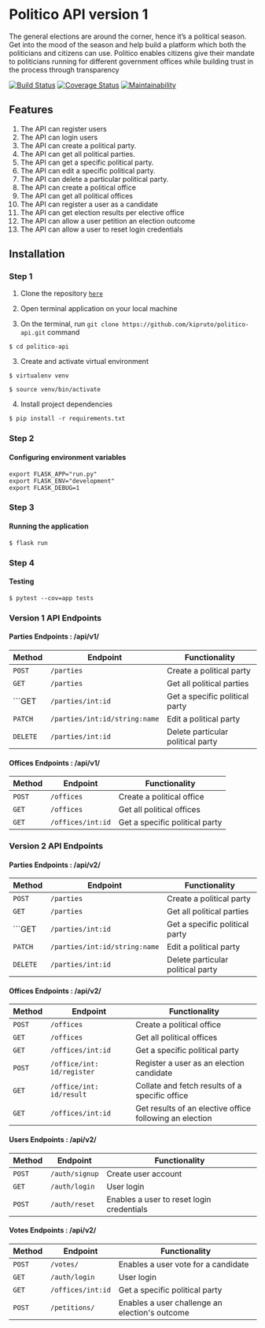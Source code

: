# Politico API version 1

The general elections are around the corner, hence it’s a political season. Get into the mood of
the season and help build a platform which both the politicians and citizens can use.
Politico enables citizens give their mandate to politicians running for different government offices
while building trust in the process through transparency

[![Build Status](https://travis-ci.com/kipruto/politico-api.svg?branch=develop)](https://travis-ci.com/kipruto/politico-api) [![Coverage Status](https://coveralls.io/repos/github/kipruto/politico-api-v1/badge.svg?branch=develop)](https://coveralls.io/github/kipruto/politico-api-v1?branch=develop) [![Maintainability](https://api.codeclimate.com/v1/badges/3f1a8deeeeab4a8fa0f4/maintainability)](https://codeclimate.com/github/kipruto/politico-api-v1/maintainability)

## Features
1. The API can register users
2. The API can login users
3. The API can create a political party.
4. The API can get all political parties.
5. The API can get a specific political party.
6. The API can edit a specific political party.
7. The API can delete a particular political party.
8. The API can create a political office
9. The API can get all political offices
10. The API can register a user as a candidate
11. The API can get election results per elective office
12. The API can allow a user petition an election outcome
13. The API can allow a user to reset login credentials



## Installation

### Step 1

1. Clone the repository [```here```](https://github.com/kipruto/politico-api)

2. Open terminal application on your local machine

3. On the terminal, run ``` git clone https://github.com/kipruto/politico-api.git ``` command

```$ cd politico-api```

3. Create and activate virtual environment

```$ virtualenv venv```

```$ source venv/bin/activate```

4. Install project dependencies 

```$ pip install -r requirements.txt```

### Step 2

#### Configuring environment variables 

```
export FLASK_APP="run.py"
export FLASK_ENV="development"
export FLASK_DEBUG=1
```

### Step 3

#### Running the application

```$ flask run```

### Step 4

#### Testing

```$ pytest --cov=app tests```

### Version 1 API Endpoints

#### Parties Endpoints : /api/v1/

Method | Endpoint | Functionality
--- | --- | ---
```POST``` | ```/parties``` | Create a political party
```GET``` | ```/parties``` | Get all political parties
```GET | ```/parties/int:id``` | Get a specific political party
```PATCH``` | ```/parties/int:id/string:name``` | Edit a political party
```DELETE``` | ```/parties/int:id``` | Delete particular political party

#### Offices Endpoints : /api/v1/

Method | Endpoint | Functionality
--- | --- | ---
```POST``` | ```/offices``` | Create a political office
```GET``` | ```/offices``` | Get all political offices
```GET``` | ```/offices/int:id``` | Get a specific political party


### Version 2 API Endpoints

#### Parties Endpoints : /api/v2/

Method | Endpoint | Functionality
--- | --- | ---
```POST``` | ```/parties``` | Create a political party
```GET``` | ```/parties``` | Get all political parties
```GET | ```/parties/int:id``` | Get a specific political party
```PATCH``` | ```/parties/int:id/string:name``` | Edit a political party
```DELETE``` | ```/parties/int:id``` | Delete particular political party

#### Offices Endpoints : /api/v2/

Method | Endpoint | Functionality
--- | --- | ---
```POST``` | ```/offices``` | Create a political office
```GET``` | ```/offices``` | Get all political offices
```GET``` | ```/offices/int:id``` | Get a specific political party
```POST``` | ```/office/int: id/register``` | Register a user as an election candidate
```GET``` | ```/office/int: id/result``` | Collate and fetch results of a specific office 
```GET``` | ```/offices/int:id``` | Get results of an elective office following an election

#### Users Endpoints : /api/v2/

Method | Endpoint | Functionality
--- | --- | ---
```POST``` | ```/auth/signup``` | Create user account
```GET``` | ```/auth/login``` | User login
```POST``` | ```/auth/reset``` | Enables a user to reset login credentials


#### Votes Endpoints : /api/v2/

Method | Endpoint | Functionality
--- | --- | ---
```POST``` | ```/votes/``` | Enables a user vote for a candidate
```GET``` | ```/auth/login``` | User login
```GET``` | ```/offices/int:id``` | Get a specific political party
```POST``` | ```/petitions/``` | Enables a user challenge an election's outcome
